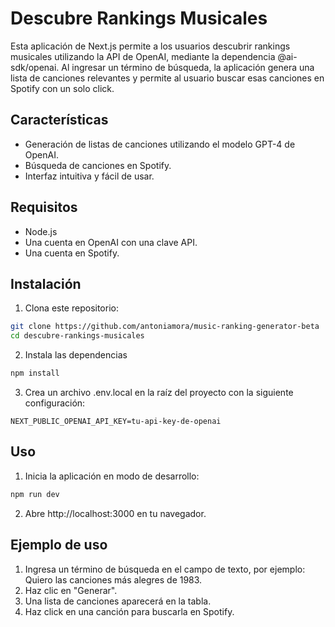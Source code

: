 # Descubre Rankings Musicales

Esta aplicación de Next.js permite a los usuarios descubrir rankings musicales utilizando la API de OpenAI, mediante la dependencia @ai-sdk/openai. Al ingresar un término de búsqueda, la aplicación genera una lista de canciones relevantes y permite al usuario buscar esas canciones en Spotify con un solo click.

## Características

- Generación de listas de canciones utilizando el modelo GPT-4 de OpenAI.
- Búsqueda de canciones en Spotify.
- Interfaz intuitiva y fácil de usar.

## Requisitos

- Node.js
- Una cuenta en OpenAI con una clave API.
- Una cuenta en Spotify.

## Instalación

1. Clona este repositorio:

```bash
git clone https://github.com/antoniamora/music-ranking-generator-beta
cd descubre-rankings-musicales
```

2. Instala las dependencias

```bash
npm install
```

3. Crea un archivo .env.local en la raíz del proyecto con la siguiente configuración:

```.env
NEXT_PUBLIC_OPENAI_API_KEY=tu-api-key-de-openai
```
## Uso

1. Inicia la aplicación en modo de desarrollo:

```bash
npm run dev
```

2. Abre http://localhost:3000 en tu navegador.

## Ejemplo de uso

1. Ingresa un término de búsqueda en el campo de texto, por ejemplo: Quiero las canciones más alegres de 1983.
2. Haz clic en "Generar".
3. Una lista de canciones aparecerá en la tabla.
4. Haz click en una canción para buscarla en Spotify.